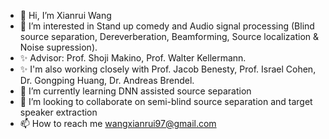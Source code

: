 - 👋 Hi, I’m Xianrui Wang
- 👀 I’m interested in Stand up comedy and Audio signal processing (Blind source separation, Dereverberation, Beamforming, Source localization & Noise supression). 
- ✨ Advisor: Prof. Shoji Makino, Prof. Walter Kellermann.
- ✨ I'm also working closely with Prof. Jacob Benesty, Prof. Israel Cohen, Dr. Gongping Huang, Dr. Andreas Brendel. 
- 🌱 I’m currently learning DNN assisted source separation 
- 💞️ I’m looking to collaborate on semi-blind source separation and target speaker extraction
- 📫 How to reach me wangxianrui97@gmail.com
<!---
  [![Xianrui Wang's GitHub stats](https://github-readme-stats.vercel.app/api?username=XianruiWang&theme=moltack&show_icons=true)](https://github.com/XianruiWang/github-readme-stats)


theLittleTiger/theLittleTiger is a ✨ special  repository because its `README.md` (this file) appears on your GitHub profile.
You can click the Preview link to take a look at your changes.
--->
